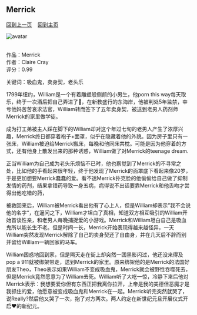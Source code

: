 ## Merrick
[回到上一页](https://boheme130.github.io/Reviews/)  &nbsp;&nbsp;  [回到主页](https://boheme130.github.io/Fiction.git.io/)

![avatar](https://m.media-amazon.com/images/I/41uuH8jXhwL.jpg)
<br>
<br>

作品：Merrick<br>
作者：Claire Cray<br>
评分：0.99

关键词：吸血鬼，卖身契，老头乐

1799年纽约，William是一个有着雕塑般侧颜的小男生，他porn this way每天取乐，终于一次酒后把自己弄进了🍊，在新教盛行的东海岸，他被判处5年监禁，幸亏他妈苦苦哀求法官，William转而签下了五年卖身契，被送到老男人药剂师Merrick的家里做学徒。

成为打工弟被主人踩在脚下的William却对这个年过七旬的老男人产生了浓厚兴趣，Merrick终日都穿着袍子+面罩，似乎在隐藏着他的外貌。因为房子里只有一张床，William被迫给Merrick搬床，每晚和他同床共枕。可能是因为他穿着的方式，还有他身上散发出来的那种诱惑，William做了对Merrick的teenage dream. 

正当William为自己成为老头乐烦恼不已时，他也察觉到了Merrick的不寻常之处，比如他的手看起来很年轻，终于他发现了Merrick的面罩底下看起来像20岁，于是更加想要Merrick蠢蠢的爱。看不透Merrick扑克脸的他偷偷给自己做了抑制发情的药剂，结果拿错药导致一身五病，病得说不出话要靠Merrick和他舌吻才尝得出他吃错的药，

被救回来后，William被Merrick看出他有了心上人，但是William却表示”我不会说他的名字“，在逼问之下，William才坦白了真相，知道双方相互吸引的William开始首谈性亲，和老男人每晚捕捉爱的小游戏。Merrick和William坦白自己是吸血鬼所以能长生不老。但是时间一长，Merrick开始表现得越来越怪异，一天William突然发现Merrick解除了自己的卖身契还了自由身，并在几天后不辞而别并留给William一辆回家的马车。

William困惑地回到家，但是隔天走在街上却突然一团黑影闪过，他还没来得及pop a 911就被绑架带走，送到Merrick的家里。原来绑架他的是Merrick的法国好朋友Theo，Theo表示如果William不变成吸血鬼，Merrick就会被野性吞噬死去，但是Merrick竟然愿意为了William去死。William听了大吃一惊，冷静下来后他对Merrick表示：我想要爱你但有东西正把我离你拉开，上帝是我的美德但恶魔才是我抓住的爱，他愿意被变成吸血鬼和Merrick在一起。Merrick听完突然就哭了，说Really?然后他又哭了一次，抱了对方两次。两人约定在新世纪元旦开展仪式开启❤️的新纪元。